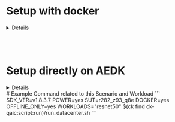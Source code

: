 # Setup with docker

<details>

# Qualcomm Cloud AI - MLPerf Inference - Datacenter and Edge servers

We provide instructions to set up an Edge appliance similar to 
Qualcomm Datacenter and Edge servers, for MLPerf Inference
benchmarking from scratch.

## General setup
Please install Collective Knowledge (ck) and the `ck-qaic` package, if it hasn't been done.
```
pip install ck
ck pull repo --url=http://github.com/krai/ck-qaic.git
```

Go to the following directory as base.
```
cd $(ck find repo:ck-qaic)/script/setup.docker
```

## Docker setup

### Host OS dependent

#### Ubuntu host (supported: Ubuntu 20.04)
```
WORKSPACE_DIR=/local/mnt/workspace bash setup_ubuntu.sh
```

#### CentOS host (supported: CentOS 7)
```
WORKSPACE_DIR=/local/mnt/workspace bash setup_centos.sh
```

**NB:** Log out and log back in for the necessary group permissions to take effect.

### Host OS independent

#### Set up Collective Knowledge environment
```
WORKSPACE_DIR=/local/mnt/workspace bash setup_ck.sh
```

### Target OS dependent, SDK dependent

#### Create Docker images

**NB:** In principle, you can use any combination of the host OS and target OS e.g. Ubuntu host and CentOS target.  For simplicity, however, we recommend to use the same OS to satisfy MLPerf requirements.

**NB:** Make sure to have copied the required datasets (e.g. ImageNet) and SDKs
to `$WORKSPACE/datasets` and `$WORKSPACE/sdks`, respectively.

Arguments:
- Use `WORKLOADS=resnet50,retinanet,ssd-resnet34,ssd-mobilenet` to select models. Default: `WORKLOADS=resnet50,retinanet`

- Use `COMPILE_PRO=yes COMPILE_STD=no` or `COMPILE_PRO=no COMPILE_STD=yes` to compile for PCIe Pro and PCIe Standard server cards, respectively.
Default: `COMPILE_PRO=yes COMPILE_STD=no`

- Use `PRECALIBRATED_PROFILE=yes` to use a precalibrated profile and `PRECALIBRATED_PROFILE=no` to calibrate the workload from scratch. Default: `PRECALIBRATED_PROFILE=yes`
```
WORKLOADS=ssd-resnet34,ssd-mobilenet COMPILE_PRO=no COMPILE_STD=yes PRECALIBRATED_PROFILE=no DOCKER_OS=ubuntu SDK_DIR=/data/qaic/1.8.0.137 SDK_VER=1.8.0.137 TIMEZONE=Europe/London bash setup_images.sh
```

#### Test Docker images

##### Edge - Q1 Pro

```
cd $(ck find ck-qaic:script:run)
QUICK_RUN=yes SDK_VER=1.7.1.12 DOCKER=yes SUT=r282_z93_q1_prev ./run_edge.sh
```

<details><pre>
$ ck list $CK_EXPERIMENT_REPO:experiment:*r282_z93_q1_prev*resnet50* | wc -l
6
$ ck list $CK_EXPERIMENT_REPO:experiment:*r282_z93_q1_prev*bert* | wc -l
4
$ grep "accuracy\":\ 7" $CK_EXPERIMENT_DIR/*r282_z93_q1_prev*/*.0001.json -Rh
        "accuracy": 75.956,
        "accuracy": 75.956,
        "accuracy": 75.956,
$ grep \"f1\" $CK_EXPERIMENT_DIR/*r282_z93_q1_prev*/*.0001.json -Rh
        "f1": 90.22951222279839,
        "f1": 90.08969847302875,
$ grep "Samples per second:" $CK_EXPERIMENT_DIR/*r282_z93_q1_prev*target_qps.1*/*.0001.json -Rh
            "Samples per second: 658.248\n",
            "Samples per second: 21903.1\n",
$ grep "Early stopping 90th percentile estimate:" $CK_EXPERIMENT_DIR/*r282_z93_q1_prev*target_latency.1000*/*.0001.json -Rh | grep -v MLLOG
            " * Early stopping 90th percentile estimate: 13456661\n",
            " * Early stopping 90th percentile estimate: 611977\n",
$ grep "99th percentile latency (ns) :" $CK_EXPERIMENT_DIR/*r282_z93_q1_prev*target_latency.1000*/*.0001.json -Rh
            "99th percentile latency (ns) : 1842326\n",
</pre></details>

### Further info

#### Current workloads

1. [Image Classification](https://github.com/krai/ck-qaic/tree/main/docker/resnet50)
1. [Natural Language Processing](https://github.com/krai/ck-qaic/blob/main/docker/bert/README.md)
2. [Object Detection RetinaNet](https://github.com/krai/ck-qaic/blob/main/docker/retinanet/README.md)

#### Deprecated workloads

1. [Object Detection Small](https://github.com/krai/ck-qaic/tree/main/docker/ssd-mobilenet)
1. [Object Detection Large](https://github.com/krai/ck-qaic/tree/main/docker/ssd-resnet34)

# Info

Please contact anton@krai.ai if you have any problems or questions.

</details>

<br>
<br>
<br>

# Setup directly on AEDK

<details>

# Qualcomm Cloud AI - MLPerf Inference - Edge Devices (AEDK)

We provide instructions to set up an Edge appliance similar to  Qualcomm Edge
AI Development Kit (AEDK), which we call "the device", for MLPerf Inference
benchmarking from scratch.

We assume that the user operates a Linux workstation (or a Windows laptop
under WSL), which we call "the host". We further assume that the host has
installed the Collective Knowledge framework (CK) and the QAIC Apps SDK
matching the QAIC Platform SDK to be installed on the device.

Instructions below alternate between running on the host (marked with `H`)
and on the device (marked with `D`). Instructions to be run as superuser are
additionally marked with `S`.

Some instructions are to be run only once (marked with `1`). Some instructions
are to be repeated as needed e.g. for new SDK versions (marked with `R`).

# A. Initial host setup

## `[H1]` General setup
Please install Collective Knowledge (ck) and the `ck-qaic` package, if it hasn't been done.
```
pip install ck
ck pull repo --url=http://github.com/krai/ck-qaic.git
```

Go to the following directory as base.
```
cd $(ck find repo:ck-qaic)/script/setup.aedk
```

## `[H1]` Set variables and paths
Update device name, paths and variables in `config.sh`, then `source` it
```
source $(ck find repo:ck-qaic)/script/setup.aedk/config.sh
```

**NB:** The full installation can take more than 50G. If the space on the root
partition of the device is limited and you wish to use a different partition,
change the `DEVICE_BASE_DIR` in `config.sh`.

# B. Initial device setup under the `root` user

## `[H1]` Connect to the device as `root`
Connect to the device as `root` e.g.:
```
ssh -p ${DEVICE_PORT} root@${DEVICE_IP}
```

## `[D1]` Clone the repository with setup scripts

```
git clone https://github.com/krai/ck-qaic /tmp/ck-qaic
```

## `[D1S]` Run
Go to the temporary directory:
```
cd /tmp/ck-qaic/script/setup.aedk
```

Check the config file:
```
cat ./config.sh
```

<details><pre>
#!/bin/bash

export DEVICE_IP=aedk3
export DEVICE_PORT=3233
export DEVICE_BASE_DIR="/home"
export DEVICE_GROUP=krai
export DEVICE_USER=krai
export DEVICE_OS=ubuntu
export DEVICE_OS_OVERRIDE=no
export DEVICE_DATASETS_DIR="${DEVICE_BASE_DIR}/${DEVICE_USER}"
export HOST_DATASETS_DIR="/datasets"
export PYTHON_VERSION=3.9.14
export TIMEZONE="US/Central"
export INSTALL_BENCHMARK_RESNET50=yes
export INSTALL_BENCHMARK_BERT=yes
</pre></details>

Source it if you are happy with the settings and run:
```
source ./config.sh && ./1.run_as_root.sh
```

Alternatively, you can override variables from the command line e.g.:
```
time DEVICE_BASE_DIR=/data TIMEZONE=London/Europe ./1.run_as_root.sh
```

<details><pre>
root@aus655-gloria-1:~# df -h /home
Filesystem      Size  Used Avail Use% Mounted on
/dev/root        99G   11G   89G  11% /
root@aus655-gloria-1:~# df -h /datasets
Filesystem      Size  Used Avail Use% Mounted on
/dev/nvme0n1p1  880G   77M  835G   1% /datasets
root@aus655-gloria-1:/tmp/ck-qaic/script/setup.aedk# time DEVICE_BASE_DIR=/datasets TIMEZONE=US/Central ./1.run_as_root.sh
...
Sat Jul 23 09:05:56 CDT 2022
real    3m42.599s
user    6m4.276s
sys     1m5.008s
</pre></details>

## `[D1S]` Set user password
```
passwd ${DEVICE_USER}
```

# C. Initial device setup under the `krai` user

## `[H1]` Connect to the device as `krai`
Connect to the device as `krai` e.g.:
```
ssh -p ${DEVICE_PORT} krai@${DEVICE_IP}
```

## `[D1]` Update scripts permissions
```
sudo chown -R krai:krai /tmp/ck-qaic
sudo chmod u+x /tmp/ck-qaic/script/setup.aedk/*.sh
```

## `[D1]` Run
```
cd /tmp/ck-qaic/script/setup.aedk
source ./config.sh && time ./2.run_as_krai.sh
source ~/.bashrc
source ./config.sh && time ./3.run_as_krai.sh
```

# D. Set up ImageNet and other datasets

Suppose the ImageNet validation dataset (50,000 images) is in an archive (6.4G) called
`dataset-imagenet-ilsvrc2012-val.tar` in the `${HOST_DATASETS_DIR}` on the host machine.
Validate the `md5sum` checksum.

<details><pre>
&dollar; md5sum ${HOST_DATASETS_DIR}/dataset-imagenet-ilsvrc2012-val.tar
3f31a40f2bb902e28aa23aad0fc8e383  dataset-imagenet-ilsvrc2012-val.tar
</pre></details>

<details><pre>
krai@aus655-gloria-1:/datasets&dollar; md5sum imagenet.tar
2398abe8c17b3bf5df61946fff0b8494  imagenet.tar
</pre></details>


## `[H1]` Copy the ImageNet dataset from the host to the device
```
scp -P ${DEVICE_PORT} ${HOST_DATASETS_DIR}/dataset-imagenet-ilsvrc2012-val.tar root@${DEVICE_IP}:${DEVICE_DATASETS_DIR}
```

## `[D1]` Extract and preprocess ImageNet on the device
```
cd /tmp/ck-qaic/script/setup.aedk
source ./config.sh && time ./4.install_workloads.sh
```

<details>

ResNet50 example:
<pre>
krai@aus655-gloria-1:/tmp/ck-qaic/script/setup.aedk&dollar; time INSTALL_WORKLOAD_RESNET50=yes INSTALL_WORKLOAD_BERT=no DEVICE_DATASETS_DIR=/datasets DEVICE_IMAGENET_DIR=imagenet ./4.install_workloads.sh
...
real    10m3.297s
user    8m24.348s
sys     12m31.936s
</pre>

BERT example:
<pre>
krai@aus655-gloria-1:/tmp/ck-qaic/script/setup.aedk&dollar; time INSTALL_WORKLOAD_RESNET50=no INSTALL_WORKLOAD_BERT=yes ./4.install_workloads.sh
...
real    15m10.001s
user    27m41.982s
sys     2m2.424s
</pre>

</details>

Detect Open Images
<details><pre>
cp -r $(ck find script:setup.aedk)/593d9d6728534c67 ~/CK/local/env/ \
&& ck show env --tags=dataset,openimages,preprocessed
</pre></details>

# E. Set up QAIC SDKs
Obtain a pair of QAIC SDKs:
- Apps SDK to be used on the host for compilation (e.g. `qaic-apps-1.7.1.12.zip`).
- Platform SDK to be used on the device for execution (e.g. `qaic-platform-sdk-1.7.1.12.zip`).

These steps are to be repeated for each new SDK version (`SDK_VER` below).

## `[HSR]` Uninstall/Install the Apps SDK

Specify `SDK_DIR`, the path to a directory with one or more Apps SDK archives, and `SDK_VER`, the Apps SDK version.
The full path to the Apps SDK archive is formed as follows: `APPS_SDK=$SDK_DIR/qaic-apps-$SDK_VER.zip`.

```
SDK_DIR=/local/mnt/workspace/sdks SDK_VER=1.7.1.12 $(ck find ck-qaic:script:setup.aedk)/install_apps_sdk.sh
```

Alternatively, specify `APPS_SDK`, the full path to the Apps SDK archive.

<details><pre>
&dollar; grep build_id /opt/qti-aic/versions/apps.xml -B1
                &lsaquo;base_version&rsaquo;1.6&lsaquo;&sol;base_version&rsaquo;
                &lsaquo;build_id&rsaquo;80&lsaquo;&sol;build_id&rsaquo;
</pre></details>

## `[HR]` Copy the Platform SDK to the device

Go to the directory containing your Platform SDK archive e.g. `/local/mnt/workspace/sdks`
and copy it to the device e.g. with the `${DEVICE_IP}` address and `${DEVICE_PORT}` port:

```
export SDK_VER=1.7.1.12
scp -P ${DEVICE_PORT} qaic-platform-sdk-${SDK_VER}.zip ${DEVICE_USER}@${DEVICE_IP}:${DEVICE_BASE_DIR}/${DEVICE_USER}
```

## `[DSR]` Uninstall/Install the Platform SDK

Specify `SDK_DIR`, the path to a directory with one or more Platform SDK archives, and `SDK_VER`, the Platform SDK version.
The full path to the Platform SDK archive is formed as follows: `PLATFORM_SDK=$SDK_DIR/qaic-platform-sdk-$SDK_VER.zip`.

```
SDK_DIR=${DEVICE_BASE_DIR}/${DEVICE_USER} SDK_VER=1.7.1.12 bash $(ck find ck-qaic:script:setup.aedk)/install_platform_sdk.sh
```

Alternatively, specify `PLATFORM_SDK`, the full path to the Platform SDK archive.

<details><pre>
SDK_DIR=~ SDK_VER=1.7.1.12 $(ck find ck-qaic:script:setup.aedk)/install_platform_sdk.sh
</pre></details>

## `[HR]` Compile the workloads on the host and copy to the device

The easiest way to install the workloads to the device is to use Docker images [prebuilt](https://github.com/krai/ck-qaic/blob/main/script/setup.docker/README.md) on the host.

Build the docker image on the host. E.g.:
```
REPOSITORY                          TAG               IMAGE ID       CREATED         SIZE
krai/mlperf.bert                    ubuntu_1.7.1.12   e4f31177975f   3 weeks ago     15.2GB
```

Run the installation script.
```
cd $(ck find ck-qaic:script:setup.aedk)
SDK_VER=1.7.1.12 DEVICE_IP=192.168.0.12 DEVICE_PORT=1234 DEVICE_TYPE=aedk_15w DEVICE_PASSWORD=12345678 ./install_to_aedk.sh
```

If you do not wish to use Docker images for some reason, you can follow these instructions: 

<details>
Follow the common [instructions](https://github.com/krai/ck-qaic/blob/main/program/README.md), and then instructions for individual workloads:

1. [Image Classfication](https://github.com/krai/ck-qaic/blob/main/program/image-classification-qaic-loadgen/README.md) (ResNet50)
1. [Object Detection](https://github.com/krai/ck-qaic/blob/main/program/object-detection-qaic-loadgen/README.md) (RetinaNet)
1. [Language Processing](https://github.com/krai/ck-qaic/blob/main/program/packed-bert-qaic-loadgen/README.md) (BERT)
</details>

# F. Expected Results from Set up QAIC SDKs
If you followed the instructions in above [section](#e-set-up-qaic-sdks), you should expect to see something like this.

<details>
On Host:
<pre>
krai@aus655-el-01-5:/local/mnt/workspace/krai/CK-REPOS/ck-qaic/script/setup.aedk&dollar; time DEVICE_BASE_DIR=/datasets DEVICE_IP=10.222.147.222 DEVICE_PASSWORD=123 SDK_VER=1.7.1.12 ./install_to_aedk.sh
...
DONE (installing workloads).
real    6m58.061s
user    0m3.306s
sys     0m2.730s
</pre>

<pre>
krai@aus655-el-01-5:/local/mnt/workspace/krai/CK-REPOS/ck-qaic/script/setup.aedk&dollar; time DEVICE_BASE_DIR=/home DEVICE_IP=10.222.147.231 DEVICE_PASSWORD=123 SDK_VER=1.7.1.12 ./install_to_aedk.sh
...
DONE (installing workloads).
</pre>

On Device:

<pre>
krai@aus655-gloria-1:~&dollar; ck show env --tags=qaic,model
Env UID:         Target OS: Bits: Name:                   Version: Tags:
7f20244d5a912e91   linux-64    64 Qualcomm Cloud AI model 1.7.1.12 64bits,bs.1,calibrated-by-qaic,compiled,compiled-by-qaic,converted,host-os-linux-64,image-classification,model,qaic,qualcomm,qualcomm-ai,qualcomm-cloud-ai,resnet50,resnet50.aedk_15w.singlestream,target-os-linux-64,v1,v1.7,v1.7.1,v1.7.1.12
57f5445dc811641f   linux-64    64 Qualcomm Cloud AI model 1.7.1.12 64bits,bert,bert-99,bert-99.aedk_15w.singlestream,bert.mixed,calibrated-by-qaic,compiled,compiled-by-qaic,converted,host-os-linux-64,model,pcv.9980,qaic,qualcomm,qualcomm-ai,qualcomm-cloud-ai,quantization.calibration,seg.384,target-os-linux-64,v1,v1.7,v1.7.1,v1.7.1.12
46d8b9edf850be49   linux-64    64 Qualcomm Cloud AI model 1.7.1.12 64bits,bs.1,calibrated-by-qaic,compiled,compiled-by-qaic,converted,host-os-linux-64,image-classification,model,qaic,qualcomm,qualcomm-ai,qualcomm-cloud-ai,resnet50,resnet50.aedk_15w.multistream,target-os-linux-64,v1,v1.7,v1.7.1,v1.7.1.12
886152f267c43908   linux-64    64 Qualcomm Cloud AI model 1.7.1.12 64bits,bert,bert-99,bert-99.aedk_15w.offline,bert.mixed,calibrated-by-qaic,compiled,compiled-by-qaic,converted,host-os-linux-64,model,pcv.9980,qaic,qualcomm,qualcomm-ai,qualcomm-cloud-ai,quantization.calibration,seg.384,target-os-linux-64,v1,v1.7,v1.7.1,v1.7.1.12
8ebc64fba89f7665   linux-64    64 Qualcomm Cloud AI model 1.7.1.12 64bits,bs.8,calibrated-by-qaic,compiled,compiled-by-qaic,converted,host-os-linux-64,image-classification,model,qaic,qualcomm,qualcomm-ai,qualcomm-cloud-ai,resnet50,resnet50.aedk_15w.offline,target-os-linux-64,v1,v1.7,v1.7.1,v1.7.1.12
</pre>

</details>

# G. Benchmarking
## `[D]` Verify with a quick run
```
QUICK_RUN=yes UPDATE_CK_QAIC=no WORKLOADS=bert SDK_VER=1.7.1.12 SUT=eb6 ./run_edge.sh
```


---

# Appendix: Arguments

#### `SDK_VER`

The SDK version.
Must be set.

#### `CONTAINER_ID`

If set, use this container to compile and install workloads from, do not start a new one.
Only works with a single workload at a time e.g. `WORKLOADS=resnet50`.

<details><pre>
CONTAINER_ID=&dollar;(docker run -dt --rm krai/mlperf.resnet50.full:ubuntu_1.7.1.12 bash)
CONTAINER_ID=$CONTAINER_ID DEVICE_IP=192.168.0.12 DEVICE_PASSWORD=123 SDK_VER=1.7.1.12 ./install_to_aedk.sh
</pre></details>

#### `DEVICE_IP`

The IP address or hostname of the device.
Must be set.

#### `DEVICE_PORT`

The SSH port on the device.
Default: `22`.

#### `DEVICE_PASSWORD`

The password on the device.
Must be set.
Does not get cached.

#### `DEVICE_BASE_DIR`

The root of the user directories on the device.
Default: `/home`.

#### `DEVICE_USER`

The username on the device.
Default: `krai`.

#### `DEVICE_TYPE`

The type of the device.
Default: `aedk_15w` (e.g. for Foxconn Gloria and Alibaba Haishen).

#### `WORKLOADS`

A comma-separated list of workloads to compile and install.
Default: `WORKLOADS="resnet50,bert"`. 

#### `OFFLINE_ONLY`

Default: `OFFLINE_ONLY=no`. If `OFFLINE_ONLY=yes`, only compile and install workloads for the Offline scenario.

#### `SINGLESTREAM_ONLY`

Default: `SINGLESTREAM_ONLY=no`. If `SINGLESTREAM_ONLY=yes`, only compile and install workloads for the Single Stream scenario.

#### `MULTISTREAM_ONLY`

Default: `MULTISTREAM_ONLY=no`. If `MULTISTREAM_ONLY=yes`, only compile and install workloads for the Multi Stream scenario.

#### `UPDATE_CK_QAIC`

Default: `UPDATE_CK_QAIC=yes`. If `UPDATE_CK_QAIC=no`, do not update the `ck-qaic` repo.

#### `DRY_RUN`

Default: `DRY_RUN=no`. If `DRY_RUN=yes`, only print commands but do not execute them.

#### `DRY_COMPILE`

Default: `DRY_COMPILE=no`.
If `DRY_COMPILE=yes`, only print compilation commands.
This requires operating with workload binaries baked into the Docker image.
See `DOCKER_DEVICE_TYPE`.

#### `DRY_INSTALL`

Default: `DRY_INSTALL=no`.
If `DRY_INSTALL=yes`, only print installation commands.

#### `DOCKER`

Default: `yes`.
Whether to use Docker images to run compile and install workloads.

#### `DOCKER_OS`

Default: `DOCKER_OS=ubuntu`.
If `DOCKER_OS=ubuntu`, assume Ubuntu 20.04 based images have been created.
If `DOCKER_OS=centos`, assume CentOS 7 based images have been created.

#### `DOCKER_DEVICE_TYPE`

Default: `DOCKER_DEVICE_TYPE=pcie.16nsp`.
See `DRY_COMPILE`.

Use `DOCKER_DEVICE_TYPE=pcie.14nsp` if images have been compiled with the `COMPILE_PRO=no COMPILE_STD=yes` flags.

# Appendix: Info

Please contact anton@krai.ai if you have any problems or questions.


</details>
# Example Command related to this Scenario and Workload
```
SDK_VER=v1.8.3.7 POWER=yes SUT=r282_z93_q8e DOCKER=yes OFFLINE_ONLY=yes WORKLOADS="resnet50" $(ck find ck-qaic:script:run)/run_datacenter.sh
```
